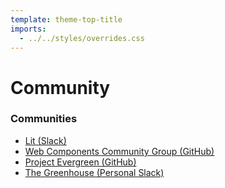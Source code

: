 ```yaml
---
template: theme-top-title
imports:
  - ../../styles/overrides.css
---
```


# Community

### Communities
- [Lit (Slack)](https://lit.dev/slack-invite/)
- [Web Components Community Group (GitHub)](https://github.com/webcomponents-cg)
- [Project Evergreen (GitHub)](https://github.com/ProjectEvergreen)
- [The Greenhouse (Personal Slack)](https://join.slack.com/t/thegreenhouseio/shared_invite/enQtMzcyMzE2Mjk1MjgwLTU5YmM1MDJiMTg0ODk4MjA4NzUwNWFmZmMxNDY5MTcwM2I0MjYxN2VhOTEwNDU2YWQwOWQzZmY1YzY4MWRlOGI)